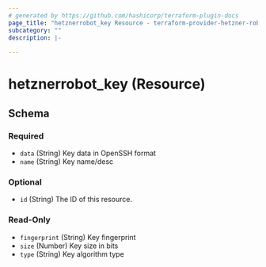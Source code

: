 ```yaml
---
# generated by https://github.com/hashicorp/terraform-plugin-docs
page_title: "hetznerrobot_key Resource - terraform-provider-hetzner-robot"
subcategory: ""
description: |-
  
---
```


# hetznerrobot_key (Resource)





<!-- schema generated by tfplugindocs -->
## Schema

### Required

- `data` (String) Key data in OpenSSH format
- `name` (String) Key name/desc

### Optional

- `id` (String) The ID of this resource.

### Read-Only

- `fingerprint` (String) Key fingerprint
- `size` (Number) Key size in bits
- `type` (String) Key algorithm type


